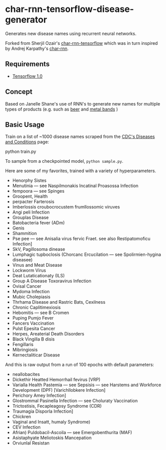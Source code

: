 char-rnn-tensorflow-disease-generator
===
Generates new disease names using recurrent neural networks.

Forked from Sherjil Ozair's [char-rnn-tensorflow](https://github.com/sherjilozair/char-rnn-tensorflow) which was in turn inspired by Andrej Karpathy's [char-rnn](https://github.com/karpathy/char-rnn).

## Requirements
- [Tensorflow 1.0](http://www.tensorflow.org)

## Concept
Based on Janelle Shane's use of RNN's to generate new names for multiple types of products (e.g. such as [beer](http://gizmodo.com/weve-run-out-of-beer-names-and-ai-is-here-to-help-1797480178) and [metal bands](http://gizmodo.com/here-s-what-happened-when-computers-tried-naming-metal-1795538443) )
## Basic Usage
Train on a list of ~1000 disease names scraped from the [CDC's Diseases and Conditions](https://www.cdc.gov/diseasesconditions/) page:

python train.py

To sample from a checkpointed model, `python sample.py`.

Here are some of my favorites, trained with a variety of hyperparameters.

- Henorphy Sistes
- Menutinia — see Naspilmonakis Incatinal Proasossa Infection
- fempoora — see Spinges
- Groopent, Health
- perpacter Farterosis
- Imberlossis croubocrocustem frumllossomic viruves
- Angi peli Infection
- Grouplas Disease
- Batobacteria fever (ADm)
- Genis
- Shammition
- Pse pee — see Anisalia virus fervic Fraet. see also Restipatomoficu Infection]
- SkV, Pagillosoma dinease
- Lumphagic tupboclosis (Chorcanc Ercucilation — see Spolirmien-hygina diseasee)
- Vinus and Meat Disease
- Lockworm Virus 
- Deat Lutaticationaty (ILS)
- Group A Disease Toxoravirus Infection
- Ovisal Cancer
- Mydoma Infection
- Mubic Cholepiasis
- Thrhama Disease and Rastric Bats, Cexilness 
- Chronic Caplitimexiosis
- Hebomitis — see B Cromen
- Puping Pumjo Fever
- Fancers Vaccination
- Pulst Epesita Cancer 
- Herpes, Areaterial Death Disorders
- Black Vingilla B disis
- Fengillaris
- Mibringiosis
- Kernectaliticar Disease


And this is raw output from a run of 100 epochs with default parameters:

-  neallobacites
- Dickethir Heatted Hemorrhail fevirus [VRP)
- Varialla Health Pastemia — see Sepsisis — see Harstems and Workforce Development (DPF) [Varichllobkere Infection]
- Perichory Amey Infection]
- Glostrommal Pasinella Infection — see Choluraty Vaccination
- Trictostisis, Fecapleagosy Syndrome (CDR)
- Traumagia Disporla Infection]
- Chickren
- Vaginal and Insatt, humaly Syndrome)
- CEV Infection
- Afrian) Puldobacil-Ascoila — see Emergobenthurita (MAF)
- Asistaphyate Meliotoskis Mancepation
- Orviunlal Resistan

